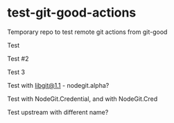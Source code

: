 # test-git-good-actions
Temporary repo to test remote git actions from git-good

Test

Test #2

Test 3

Test with libgit@1.1 - nodegit.alpha?

Test with NodeGit.Credential, and with NodeGit.Cred

Test upstream with different name?
